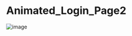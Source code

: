 # Animated_Login_Page2

![image](https://github.com/user-attachments/assets/62ad15f3-1aad-49a8-8eed-2abf0dfabcde)
